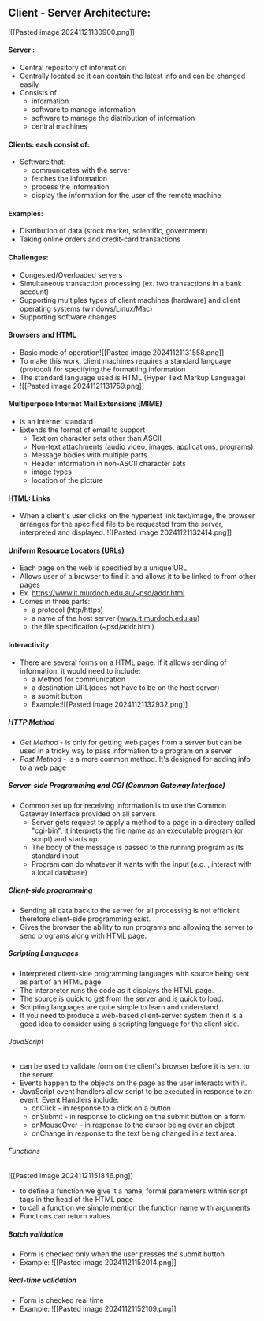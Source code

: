 
## Client - Server Architecture:
![[Pasted image 20241121130900.png]]
#### Server :
- Central repository of information
- Centrally located so it can contain the latest info and can be changed easily
- Consists of
	- information
	- software to manage information
	- software to manage the distribution of information
	- central machines
#### Clients: each consist of:
- Software that:
	- communicates with the server
	- fetches the information
	- process the information 
	- display the information  for the user of the remote machine

#### Examples:
- Distribution of data (stock market, scientific, government)
- Taking online orders and credit-card transactions

#### Challenges:
- Congested/Overloaded servers
- Simultaneous transaction processing (ex. two transactions in a bank account)
- Supporting multiples types of client machines (hardware) and client operating systems (windows/Linux/Mac)
- Supporting software changes

#### Browsers and HTML
- Basic mode of operation![[Pasted image 20241121131558.png]]
- To make this work, client machines requires a standard language (protocol) for specifying the formatting information 
- The standard language used is HTML (Hyper Text Markup Language)
- ![[Pasted image 20241121131759.png]]
#### Multipurpose Internet Mail Extensions (MIME)
- is an Internet standard
- Extends the format of email to support 
	- Text om character sets other than ASCII
	- Non-text attachments (audio video, images, applications, programs)
	- Message bodies with multiple parts
	- Header information in non-ASCII character sets
	- image types
	- location of the picture

#### HTML: Links
- When a client's user clicks on the hypertext link text/image, the browser arranges for the specified file to be requested from the server, interpreted and displayed.
![[Pasted image 20241121132414.png]]


#### Uniform Resource Locators (URLs)
- Each page on the web is specified by a unique URL
- Allows user of a browser to find it and allows it to be linked to from other pages
- Ex. https://www.it.murdoch.edu.au/~psd/addr.html
- Comes in three parts:
	- a protocol (http/https)
	- a name of the host server (www.it.murdoch.edu.au)
	- the file specification (~psd/addr.html)
#### Interactivity
- There are several forms on a HTML page. If it allows sending of information, it would need to include:
	- a Method for communication
	- a destination URL(does not have to be on the host server)
	- a submit button
	- Example:![[Pasted image 20241121132932.png]]
##### HTTP Method
- *Get Method* - is only for getting web pages from a server but can be used in a tricky way to pass information to a program on a server
- *Post Method* - is a more common method. It's designed for adding info to a web page 


##### Server-side Programming and CGI (Common Gateway Interface)
- Common set up for receiving information is to use the Common Gateway Interface provided on all servers
	- Server gets request to apply a method  to a page in a directory called "cgi-bin", it interprets the file name as an executable program (or script) and starts up.
	- The body of the message is passed to the running program as its standard input
	- Program can do whatever it wants with the input (e.g. , interact with a local database)

##### Client-side programming
- Sending all data back to the server for all processing is not efficient therefore client-side programming exist.
- Gives the browser the ability to run programs and allowing the server to send programs along with HTML page.

##### Scripting Languages
- Interpreted client-side programming languages with source being sent as part of an HTML page.
- The interpreter runs the code as it displays the HTML page.
- The source is quick to get from the server and is quick to load.
- Scripting languages are quite simple to learn and understand.
- If you need to produce a web-based client-server system then it is a good idea to consider using a scripting language for the client side.

###### JavaScript
- can be used to validate form on the client's browser before it is sent to the server.
- Events happen to the objects on the page as the user interacts with it.
- JavaScript event handlers allow script to be executed in response to an event. Event Handlers include:
	- onClick - in response to a click on a button
	- onSubmit - in response to clicking on the submit button on a form
	- onMouseOver - in response to the cursor being over an object
	- onChange in response to the text being changed in a text area.
###### Functions
![[Pasted image 20241121151846.png]]
- to define a function we give it a name, formal parameters within script tags in the head of the HTML page
- to call a function we simple mention the function name with arguments.
- Functions can return values.


##### Batch validation
- Form is checked only when the user presses the submit button
- Example: ![[Pasted image 20241121152014.png]]
##### Real-time validation
- Form is checked real time
- Example: ![[Pasted image 20241121152109.png]]